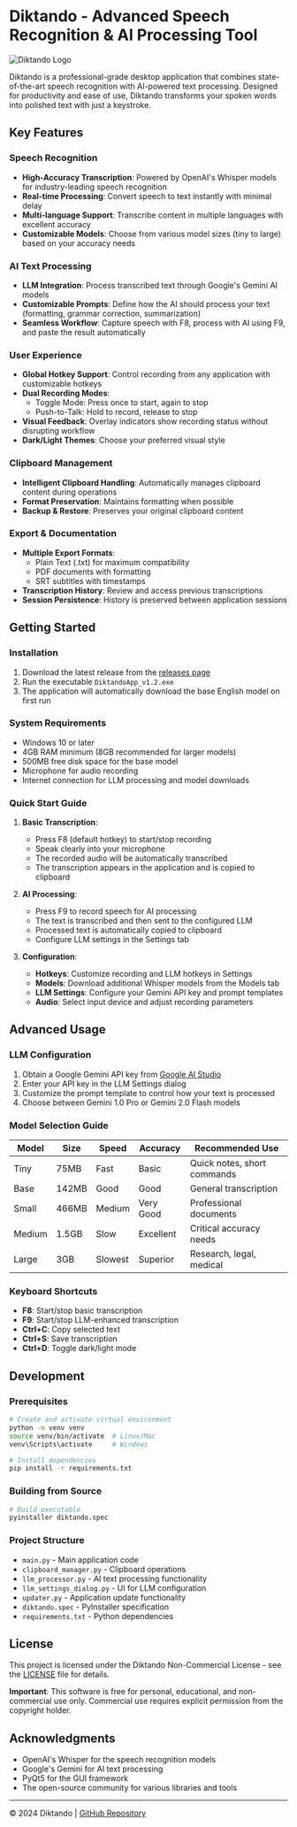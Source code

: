 # Diktando - Advanced Speech Recognition & AI Processing Tool

![Diktando Logo](icon.ico)

Diktando is a professional-grade desktop application that combines state-of-the-art speech recognition with AI-powered text processing. Designed for productivity and ease of use, Diktando transforms your spoken words into polished text with just a keystroke.

## Key Features

### Speech Recognition
- **High-Accuracy Transcription**: Powered by OpenAI's Whisper models for industry-leading speech recognition
- **Real-time Processing**: Convert speech to text instantly with minimal delay
- **Multi-language Support**: Transcribe content in multiple languages with excellent accuracy
- **Customizable Models**: Choose from various model sizes (tiny to large) based on your accuracy needs

### AI Text Processing
- **LLM Integration**: Process transcribed text through Google's Gemini AI models
- **Customizable Prompts**: Define how the AI should process your text (formatting, grammar correction, summarization)
- **Seamless Workflow**: Capture speech with F8, process with AI using F9, and paste the result automatically

### User Experience
- **Global Hotkey Support**: Control recording from any application with customizable hotkeys
- **Dual Recording Modes**:
  - Toggle Mode: Press once to start, again to stop
  - Push-to-Talk: Hold to record, release to stop
- **Visual Feedback**: Overlay indicators show recording status without disrupting workflow
- **Dark/Light Themes**: Choose your preferred visual style

### Clipboard Management
- **Intelligent Clipboard Handling**: Automatically manages clipboard content during operations
- **Format Preservation**: Maintains formatting when possible
- **Backup & Restore**: Preserves your original clipboard content

### Export & Documentation
- **Multiple Export Formats**:
  - Plain Text (.txt) for maximum compatibility
  - PDF documents with formatting
  - SRT subtitles with timestamps
- **Transcription History**: Review and access previous transcriptions
- **Session Persistence**: History is preserved between application sessions

## Getting Started

### Installation
1. Download the latest release from the [releases page](https://github.com/fspecii/diktando/releases)
2. Run the executable `DiktandoApp_v1.2.exe`
3. The application will automatically download the base English model on first run

### System Requirements
- Windows 10 or later
- 4GB RAM minimum (8GB recommended for larger models)
- 500MB free disk space for the base model
- Microphone for audio recording
- Internet connection for LLM processing and model downloads

### Quick Start Guide
1. **Basic Transcription**:
   - Press F8 (default hotkey) to start/stop recording
   - Speak clearly into your microphone
   - The recorded audio will be automatically transcribed
   - The transcription appears in the application and is copied to clipboard

2. **AI Processing**:
   - Press F9 to record speech for AI processing
   - The text is transcribed and then sent to the configured LLM
   - Processed text is automatically copied to clipboard
   - Configure LLM settings in the Settings tab

3. **Configuration**:
   - **Hotkeys**: Customize recording and LLM hotkeys in Settings
   - **Models**: Download additional Whisper models from the Models tab
   - **LLM Settings**: Configure your Gemini API key and prompt templates
   - **Audio**: Select input device and adjust recording parameters

## Advanced Usage

### LLM Configuration
1. Obtain a Google Gemini API key from [Google AI Studio](https://aistudio.google.com/)
2. Enter your API key in the LLM Settings dialog
3. Customize the prompt template to control how your text is processed
4. Choose between Gemini 1.0 Pro or Gemini 2.0 Flash models

### Model Selection Guide
| Model | Size | Speed | Accuracy | Recommended Use |
|-------|------|-------|----------|-----------------|
| Tiny  | 75MB | Fast  | Basic    | Quick notes, short commands |
| Base  | 142MB| Good  | Good     | General transcription |
| Small | 466MB| Medium| Very Good| Professional documents |
| Medium| 1.5GB| Slow  | Excellent| Critical accuracy needs |
| Large | 3GB  | Slowest| Superior| Research, legal, medical |

### Keyboard Shortcuts
- **F8**: Start/stop basic transcription
- **F9**: Start/stop LLM-enhanced transcription
- **Ctrl+C**: Copy selected text
- **Ctrl+S**: Save transcription
- **Ctrl+D**: Toggle dark/light mode

## Development

### Prerequisites
```bash
# Create and activate virtual environment
python -m venv venv
source venv/bin/activate  # Linux/Mac
venv\Scripts\activate     # Windows

# Install dependencies
pip install -r requirements.txt
```

### Building from Source
```bash
# Build executable
pyinstaller diktando.spec
```

### Project Structure
- `main.py` - Main application code
- `clipboard_manager.py` - Clipboard operations
- `llm_processor.py` - AI text processing functionality
- `llm_settings_dialog.py` - UI for LLM configuration
- `updater.py` - Application update functionality
- `diktando.spec` - PyInstaller specification
- `requirements.txt` - Python dependencies

## License

This project is licensed under the Diktando Non-Commercial License - see the [LICENSE](LICENSE) file for details.

**Important**: This software is free for personal, educational, and non-commercial use only. Commercial use requires explicit permission from the copyright holder.

## Acknowledgments

- OpenAI's Whisper for the speech recognition models
- Google's Gemini for AI text processing
- PyQt5 for the GUI framework
- The open-source community for various libraries and tools

---

© 2024 Diktando | [GitHub Repository](https://github.com/fspecii/diktando) 